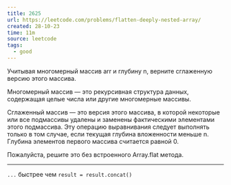 ```yaml
---
title: 2625
url: https://leetcode.com/problems/flatten-deeply-nested-array/
created: 28-10-23
time: 11m
source: leetcode
tags:
  - good
---
```


Учитывая многомерный массив arr и глубину n, верните сглаженную версию этого массива.

Многомерный массив — это рекурсивная структура данных, содержащая целые числа или другие многомерные массивы.

Сглаженный массив — это версия этого массива, в которой некоторые или все подмассивы удалены и заменены фактическими элементами этого подмассива. Эту операцию выравнивания следует выполнять только в том случае, если текущая глубина вложенности меньше n. Глубина элементов первого массива считается равной 0.

Пожалуйста, решите это без встроенного Array.flat метода.

---

`...` быстрее чем `result = result.concat()`